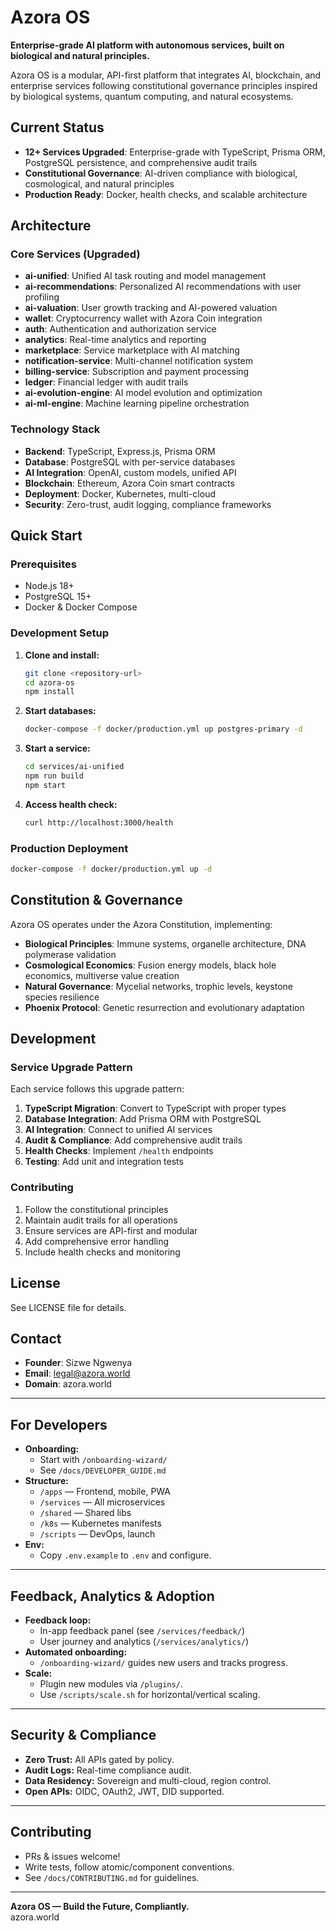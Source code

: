 # Azora OS

**Enterprise-grade AI platform with autonomous services, built on biological and natural principles.**

Azora OS is a modular, API-first platform that integrates AI, blockchain, and enterprise services following constitutional governance principles inspired by biological systems, quantum computing, and natural ecosystems.

## Current Status

- **12+ Services Upgraded**: Enterprise-grade with TypeScript, Prisma ORM, PostgreSQL persistence, and comprehensive audit trails
- **Constitutional Governance**: AI-driven compliance with biological, cosmological, and natural principles
- **Production Ready**: Docker, health checks, and scalable architecture

## Architecture

### Core Services (Upgraded)
- **ai-unified**: Unified AI task routing and model management
- **ai-recommendations**: Personalized AI recommendations with user profiling
- **ai-valuation**: User growth tracking and AI-powered valuation
- **wallet**: Cryptocurrency wallet with Azora Coin integration
- **auth**: Authentication and authorization service
- **analytics**: Real-time analytics and reporting
- **marketplace**: Service marketplace with AI matching
- **notification-service**: Multi-channel notification system 
- **billing-service**: Subscription and payment processing
- **ledger**: Financial ledger with audit trails
- **ai-evolution-engine**: AI model evolution and optimization
- **ai-ml-engine**: Machine learning pipeline orchestration

### Technology Stack
- **Backend**: TypeScript, Express.js, Prisma ORM
- **Database**: PostgreSQL with per-service databases
- **AI Integration**: OpenAI, custom models, unified API
- **Blockchain**: Ethereum, Azora Coin smart contracts
- **Deployment**: Docker, Kubernetes, multi-cloud
- **Security**: Zero-trust, audit logging, compliance frameworks

## Quick Start

### Prerequisites
- Node.js 18+
- PostgreSQL 15+
- Docker & Docker Compose

### Development Setup

1. **Clone and install:**
   ```bash
   git clone <repository-url>
   cd azora-os
   npm install
   ```

2. **Start databases:**
   ```bash
   docker-compose -f docker/production.yml up postgres-primary -d
   ```

3. **Start a service:**
   ```bash
   cd services/ai-unified
   npm run build
   npm start
   ```

4. **Access health check:**
   ```bash
   curl http://localhost:3000/health
   ```

### Production Deployment

```bash
docker-compose -f docker/production.yml up -d
```

## Constitution & Governance

Azora OS operates under the Azora Constitution, implementing:

- **Biological Principles**: Immune systems, organelle architecture, DNA polymerase validation
- **Cosmological Economics**: Fusion energy models, black hole economics, multiverse value creation
- **Natural Governance**: Mycelial networks, trophic levels, keystone species resilience
- **Phoenix Protocol**: Genetic resurrection and evolutionary adaptation

## Development

### Service Upgrade Pattern

Each service follows this upgrade pattern:

1. **TypeScript Migration**: Convert to TypeScript with proper types
2. **Database Integration**: Add Prisma ORM with PostgreSQL
3. **AI Integration**: Connect to unified AI services
4. **Audit & Compliance**: Add comprehensive audit trails
5. **Health Checks**: Implement `/health` endpoints
6. **Testing**: Add unit and integration tests

### Contributing

1. Follow the constitutional principles
2. Maintain audit trails for all operations
3. Ensure services are API-first and modular
4. Add comprehensive error handling
5. Include health checks and monitoring

## License

See LICENSE file for details.

## Contact

- **Founder**: Sizwe Ngwenya
- **Email**: legal@azora.world
- **Domain**: azora.world

---

## For Developers

- **Onboarding:**  
  - Start with `/onboarding-wizard/`
  - See `/docs/DEVELOPER_GUIDE.md`
- **Structure:**  
  - `/apps` — Frontend, mobile, PWA
  - `/services` — All microservices
  - `/shared` — Shared libs
  - `/k8s` — Kubernetes manifests
  - `/scripts` — DevOps, launch
- **Env:**  
  - Copy `.env.example` to `.env` and configure.

---

## Feedback, Analytics & Adoption

- **Feedback loop:**  
  - In-app feedback panel (see `/services/feedback/`)
  - User journey and analytics (`/services/analytics/`)
- **Automated onboarding:**  
  - `/onboarding-wizard/` guides new users and tracks progress.
- **Scale:**  
  - Plugin new modules via `/plugins/`.
  - Use `/scripts/scale.sh` for horizontal/vertical scaling.

---

## Security & Compliance

- **Zero Trust:** All APIs gated by policy.
- **Audit Logs:** Real-time compliance audit.
- **Data Residency:** Sovereign and multi-cloud, region control.
- **Open APIs:** OIDC, OAuth2, JWT, DID supported.

---

## Contributing

- PRs & issues welcome!
- Write tests, follow atomic/component conventions.
- See `/docs/CONTRIBUTING.md` for guidelines.

---

**Azora OS — Build the Future, Compliantly.**  
azora.world